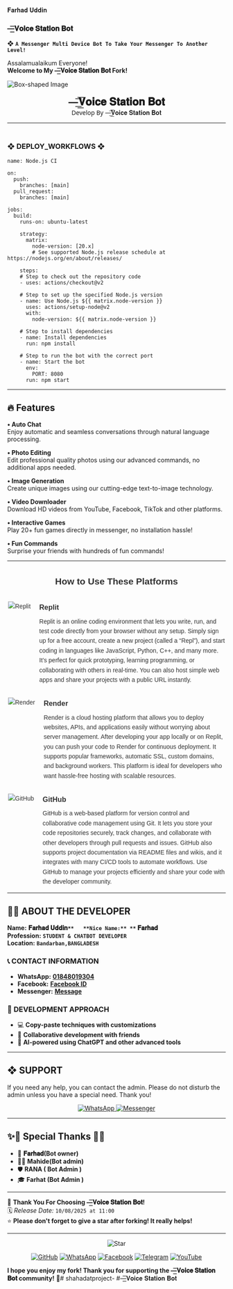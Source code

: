 𝐅𝐚𝐫𝐡𝐚𝐝 𝐔𝐝𝐝𝐢𝐧

### —͟͟͞͞𝐕𝐨𝐢𝐜𝐞 𝐒𝐭𝐚𝐭𝐢𝐨𝐧 𝐁𝐨𝐭
❖ **`A Messenger Multi Device Bot To Take Your Messenger To Another Level!`** 



Assalamualaikum Everyone!  
**Welcome to My —͟͟͞͞𝐕𝐨𝐢𝐜𝐞 𝐒𝐭𝐚𝐭𝐢𝐨𝐧 𝐁𝐨𝐭 Fork!**

![Box-shaped Image](https://i.imgur.com/VLkRDvN.jpeg)

<p align="center" style="animation: glow 2s infinite alternate; font-family: 'Segoe UI', Tahoma, Geneva, Verdana, sans-serif;">
  <span style="font-size: 24px; font-weight: bold;">—͟͟͞͞𝐕𝐨𝐢𝐜𝐞 𝐒𝐭𝐚𝐭𝐢𝐨𝐧 𝐁𝐨𝐭</span><br>
  <span> Develop By —͟͟͞͞𝐕𝐨𝐢𝐜𝐞 𝐒𝐭𝐚𝐭𝐢𝐨𝐧 𝐁𝐨𝐭</span>
</p>


_______
### <br>   ❖ DEPLOY_WORKFLOWS ❖
```
name: Node.js CI

on:
  push:
    branches: [main]
  pull_request:
    branches: [main]

jobs:
  build:
    runs-on: ubuntu-latest

    strategy:
      matrix:
        node-version: [20.x]
        # See supported Node.js release schedule at https://nodejs.org/en/about/releases/

    steps:
    # Step to check out the repository code
    - uses: actions/checkout@v2

    # Step to set up the specified Node.js version
    - name: Use Node.js ${{ matrix.node-version }}
      uses: actions/setup-node@v2
      with:
        node-version: ${{ matrix.node-version }}

    # Step to install dependencies
    - name: Install dependencies
      run: npm install

    # Step to run the bot with the correct port
    - name: Start the bot
      env:
        PORT: 8080
      run: npm start
```

___

## 🔥 Features  

**• Auto Chat**  
Enjoy automatic and seamless conversations through natural language processing.  

**• Photo Editing**  
Edit professional quality photos using our advanced commands, no additional apps needed.  

**• Image Generation**  
Create unique images using our cutting-edge text-to-image technology.  

**• Video Downloader**  
Download HD videos from YouTube, Facebook, TikTok and other platforms.  

**• Interactive Games**  
Play 20+ fun games directly in messenger, no installation hassle!  

**• Fun Commands**  
Surprise your friends with hundreds of fun commands!  
___

<div style="max-width: 500px; margin: auto; font-family: Arial, sans-serif; line-height: 1.6; color: #333;">

  <h2 style="text-align: center; margin-bottom: 30px;">How to Use These Platforms</h2>

  <div style="display: flex; align-items: flex-start; margin-bottom: 30px;">
    <img src="https://img.icons8.com/color/48/000000/replit.png" alt="Replit" style="margin-right: 20px; flex-shrink: 0;" />
    <div>
      <h3 style="margin: 0 0 8px;">Replit</h3>
      <p style="margin: 0;">
        Replit is an online coding environment that lets you write, run, and test code directly from your browser without any setup.  
        Simply sign up for a free account, create a new project (called a “Repl”), and start coding in languages like JavaScript, Python, C++, and many more.  
        It’s perfect for quick prototyping, learning programming, or collaborating with others in real-time.  
        You can also host simple web apps and share your projects with a public URL instantly.
      </p>
    </div>
  </div>

  <div style="display: flex; align-items: flex-start; margin-bottom: 30px;">
    <img src="https://img.icons8.com/fluency/48/000000/cloud.png" alt="Render" style="margin-right: 20px; flex-shrink: 0;" />
    <div>
      <h3 style="margin: 0 0 8px;">Render</h3>
      <p style="margin: 0;">
        Render is a cloud hosting platform that allows you to deploy websites, APIs, and applications easily without worrying about server management.  
        After developing your app locally or on Replit, you can push your code to Render for continuous deployment.  
        It supports popular frameworks, automatic SSL, custom domains, and background workers.  
        This platform is ideal for developers who want hassle-free hosting with scalable resources.
      </p>
    </div>
  </div>

  <div style="display: flex; align-items: flex-start;">
    <img src="https://img.icons8.com/fluency/48/000000/github.png" alt="GitHub" style="margin-right: 20px; flex-shrink: 0;" />
    <div>
      <h3 style="margin: 0 0 8px;">GitHub</h3>
      <p style="margin: 0;">
        GitHub is a web-based platform for version control and collaborative code management using Git.  
        It lets you store your code repositories securely, track changes, and collaborate with other developers through pull requests and issues.  
        GitHub also supports project documentation via README files and wikis, and it integrates with many CI/CD tools to automate workflows.  
        Use GitHub to manage your projects efficiently and share your code with the developer community.
      </p>
    </div>
  </div>

</div>




---




## 👨‍💻 **ABOUT THE DEVELOPER**  
  
**Name:** **𝐅𝐚𝐫𝐡𝐚𝐝 𝐔𝐝𝐝𝐢𝐧`**  
**Nice Name:** **` 𝐅𝐚𝐫𝐡𝐚𝐝**  
**Profession:** **`STUDENT & CHATBOT DEVELOPER`**  
**Location:** **`Bandarban,BANGLADESH`**  

### 📞 **CONTACT INFORMATION**  
- **WhatsApp:** **[01848019304](https://wa.me/+8801848019304)**  
- **Facebook:** **[Facebook ID](https://facebook.com/100041336504284)**  
- **Messenger:** **[Message](https://m.me/100041336504284)**  

### 🚀 **DEVELOPMENT APPROACH**  
- 💻 **Copy-paste techniques with customizations**  
- 🤝 **Collaborative development with friends**  
- 🤖 **AI-powered using ChatGPT and other advanced tools**  




---





## ❖ SUPPORT  
If you need any help, you can contact the admin.
Please do not disturb the admin unless you have a special need. Thank you! 

<p align="center">
  <a href="https://wa.me/+8801848019304?text=Assalamualaikum%20Admin%20Farhad%20Uddin%20Need%20Help%20Please%20Brother%20🫶">
    <img alt="WhatsApp" src="https://img.shields.io/badge/WhatsApp-25D366?style=for-the-badge&logo=whatsapp&logoColor=white">
  </a>
  <a href="https://m.me/100041336504284">
    <img alt="Messenger" src="https://img.shields.io/badge/Messenger-00B2FF?style=for-the-badge&logo=messenger&logoColor=white">
  </a>
</p>

---

## ✨🌟 Special Thanks 🌟✨

- 🚀 **𝐅𝐚𝐫𝐡𝐚𝐝(Bot owner)**  
- 🧙‍♂️ **Mahide(Bot admin)**
- 🛡️ **RANA ( Bot Admin )**
- 🎓 **Farhat (Bot Admin )** 

---

💖 **Thank You For Choosing —͟͟͞͞𝐕𝐨𝐢𝐜𝐞 𝐒𝐭𝐚𝐭𝐢𝐨𝐧 𝐁𝐨𝐭!**  
🗓️ *Release Date:* `10/08/2025 at 11:00`  
⭐ **Please don't forget to give a star after forking! It really helps!**

---

<p align="center">
  <img src="https://img.icons8.com/emoji/48/000000/star-emoji.png" alt="Star" />
</p>

<p align="center">
  <a href="https://github.com/ranavai92202-boop"><img src="https://img.icons8.com/fluency/48/000000/github.png" alt="GitHub"></a>
  <a href="https://wa.me/+88018848019304"><img src="https://img.icons8.com/color/48/000000/whatsapp.png" alt="WhatsApp"></a>
  <a href="https://facebook.com/100041336504284"><img src="https://img.icons8.com/fluency/48/000000/facebook.png" alt="Facebook"></a>
  <a href="https://t.me/@Farhad_vai2_0"><img src="https://img.icons8.com/color/48/000000/telegram-app.png" alt="Telegram"></a>
  <a href="https://youtube.com/@Farhad.vai2.0"><img src="https://img.icons8.com/color/48/000000/youtube-play.png" alt="YouTube"></a>
</p>

**I hope you enjoy my fork! Thank you for supporting the —͟͟͞͞𝐕𝐨𝐢𝐜𝐞 𝐒𝐭𝐚𝐭𝐢𝐨𝐧 𝐁𝐨𝐭 community!** 🌺# shahadatproject-
#—͟͟͞͞𝐕𝐨𝐢𝐜𝐞 𝐒𝐭𝐚𝐭𝐢𝐨𝐧 𝐁𝐨𝐭
